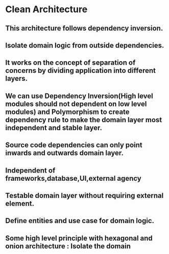# Clean Architecture

## This architecture follows dependency inversion.
## Isolate domain logic from outside dependencies.
## It works on the concept of separation of concerns by dividing application into different layers.
## We can use Dependency Inversion(High level modules should not dependent on low level modules) and Polymorphism to create dependency rule to make the domain layer most independent and stable layer.
## Source code dependencies can only point inwards and outwards domain layer.
## Independent of frameworks,database,UI,external agency 
## Testable domain layer without requiring external element.
## Define entities and use case for domain logic.
## Some high level principle with hexagonal and onion architecture : Isolate the domain 